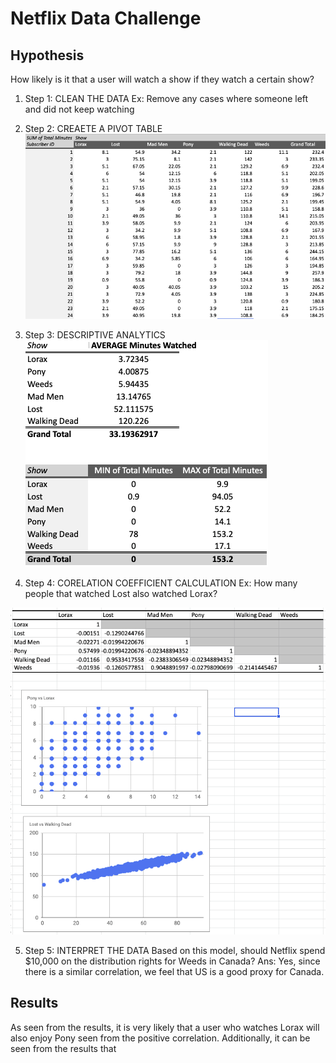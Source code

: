 # Netflix Data Challenge
## Hypothesis
How likely is it that a user will watch a show if they watch a certain show? 

1. Step 1: CLEAN THE DATA
Ex: Remove any cases where someone left and did not keep watching

2. Step 2: CREAETE A PIVOT TABLE
![](https://github.com/mallikampatil/Netflix_Data_Analysis_Project/blob/bbabc3850d20f16bc333ea0cacca74b1b7d7d596/Screenshot%202022-11-29%20at%207.10.51%20PM.png)

3. Step 3: DESCRIPTIVE ANALYTICS 
![](https://github.com/mallikampatil/Netflix_Data_Analysis_Project/blob/bbabc3850d20f16bc333ea0cacca74b1b7d7d596/Screenshot%202022-11-29%20at%207.56.55%20PM.png)

4. Step 4: CORELATION COEFFICIENT CALCULATION
Ex: How many people that watched Lost also watched Lorax? 

![](https://github.com/mallikampatil/Netflix_Data_Analysis_Project/blob/bbabc3850d20f16bc333ea0cacca74b1b7d7d596/Screenshot%202022-11-29%20at%207.59.39%20PM.png)

5. Step 5: INTERPRET THE DATA
Based on this model, should Netflix spend $10,000 on the distribution rights for Weeds in Canada? 
Ans: Yes, since there is a similar correlation, we feel that US is a good proxy for Canada. 

## Results
As seen from the results, it is very likely that a user who watches Lorax will also enjoy Pony seen from the positive correlation. Additionally, it can be seen from the results that 



